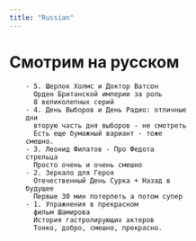 ```yaml
---
title: "Russian"
---
```

# Смотрим на русском
		- 5. Шерлок Холмс и Доктор Ватсон
		  Орден Британской империи за роль
		  8 великолепных серий
		- 4. День Выборов и День Радио: отличные
		дни
		  вторую часть дня выборов - не смотреть
		  Есть еще бумажный вариант - тоже
		смешно.
		- 3. Леонид Филатов - Про Федота
		стрельца
		  Просто очень и очень смешно
		- 2. Зеркало для Героя
		  Отечественный День Сурка + Назад в
		будущее
		  Первые 30 мин потерпеть а потом супер
		- 1. Упражнения в прекрасном
		  фильм Шамирова
		  История гастролирующих актеров
		  Тонко, добро, смешно, прекрасно.